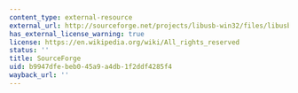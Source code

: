 ```yaml
---
content_type: external-resource
external_url: http://sourceforge.net/projects/libusb-win32/files/libusb-win32-releases/
has_external_license_warning: true
license: https://en.wikipedia.org/wiki/All_rights_reserved
status: ''
title: SourceForge
uid: b9947dfe-beb0-45a9-a4db-1f2ddf4285f4
wayback_url: ''
---
```

